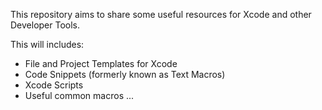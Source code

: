 This repository aims to share some useful resources for Xcode and other Developer Tools.

This will includes:
* File and Project Templates for Xcode
* Code Snippets (formerly known as Text Macros)
* Xcode Scripts
* Useful common macros
...

